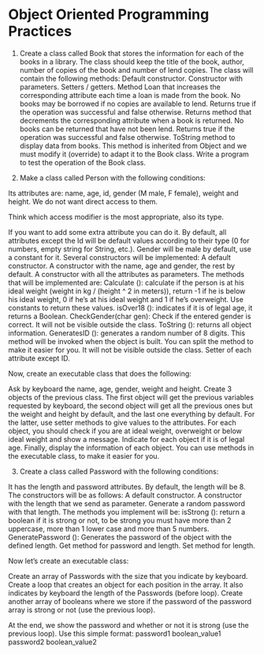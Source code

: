 # Object Oriented Programming Practices

1) Create a class called Book that stores the information for each of the books in a library. 
The class should keep the title of the book, author, number of copies of the book and number of lend copies. The class will contain the following methods: Default constructor. Constructor with parameters. Setters / getters. Method Loan that increases the corresponding attribute each time a loan is made from the book. No books may be borrowed if no copies are available to lend. Returns true if the operation was successful and false otherwise. Returns method that decrements the corresponding attribute when a book is returned. No books can be returned that have not been lend. Returns true if the operation was successful and false otherwise. ToString method to display data from books. This method is inherited from Object and we must modify it (override) to adapt it to the Book class. Write a program to test the operation of the Book class.


2) Make a class called Person with the following conditions:

Its attributes are: name, age, id, gender (M male, F female), weight and height. We do not want direct access to them. 

Think which access modifier is the most appropriate, also its type. 

If you want to add some extra attribute you can do it. By default, all attributes except the Id will be default values ​​according to their type (0 for numbers, empty string for String, etc.). Gender will be male by default, use a constant for it. Several constructors will be implemented: A default constructor. A constructor with the name, age and gender, the rest by default. A constructor with all the attributes as parameters. The methods that will be implemented are: Calculate (): calculate if the person is at his ideal weight (weight in kg / (height ^ 2 in meters)), return -1 if he is below his ideal weight, 0 if he’s at his ideal weight and 1 if he’s overweight. Use constants to return these values. isOver18 (): indicates if it is of legal age, it returns a Boolean. CheckGender(char gen): Check if the entered gender is correct. It will not be visible outside the class. ToString (): returns all object information. GeneratesID (): generates a random number of 8 digits. This method will be invoked when the object is built. You can split the method to make it easier for you. It will not be visible outside the class. Setter of each attribute except ID. 

Now, create an executable class that does the following:

Ask by keyboard the name, age, gender, weight and height. Create 3 objects of the previous class. The first object will get the previous variables requested by keyboard, the second object will get all the previous ones but the weight and height by default, and the last one everything by default. For the latter, use setter methods to give values to the attributes. For each object, you should check if you are at ideal weight, overweight or below ideal weight and show a message. Indicate for each object if it is of legal age. Finally, display the information of each object. You can use methods in the executable class, to make it easier for you.


3) Create a class called Password with the following conditions:

It has the length and password attributes. By default, the length will be 8. The constructors will be as follows: A default constructor. A constructor with the length that we send as parameter. Generate a random password with that length. The methods you implement will be: isStrong (): return a boolean if it is strong or not, to be strong you must have more than 2 uppercase, more than 1 lower case and more than 5 numbers. GeneratePassword (): Generates the password of the object with the defined length. Get method for password and length. Set method for length. 

Now let’s create an executable class:

Create an array of Passwords with the size that you indicate by keyboard. Create a loop that creates an object for each position in the array. It also indicates by keyboard the length of the Passwords (before loop). Create another array of booleans where we store if the password of the password array is strong or not (use the previous loop). 

At the end, we show the password and whether or not it is strong (use the previous loop). Use this simple format: password1 boolean_value1
password2 boolean_value2
